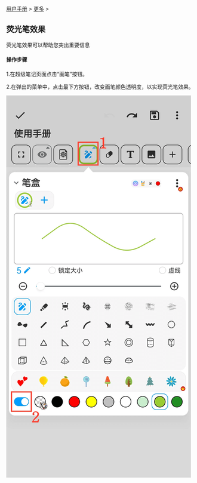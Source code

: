 [用户手册](/dragonnest/drawnote/manual/zh) > [更多](/dragonnest/drawnote/manual/zh/more) >

荧光笔效果
---
荧光笔效果可以帮助您突出重要信息
#### 操作步骤
1.在超级笔记页面点击“画笔”按钮。

2.在弹出的菜单中，点击最下方按钮，改变画笔颜色透明度，以实现荧光笔效果。

![](imgs/highlighter_effect1.png)
